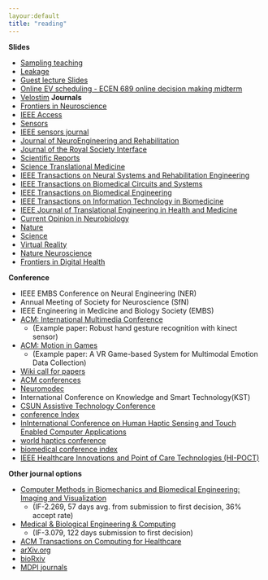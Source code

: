 ```yaml
---
layour:default
title: "reading"
---
```

**Slides**
- [Sampling teaching](https://docs.google.com/presentation/d/1fMIPi6SBpfmlVlp9KsXWx6MVwXTxCT2EJddQIFy4EbU/edit?usp=sharing)
- [Leakage](https://youtu.be/Zp38oRxZQlo)
- [Guest lecture Slides](https://docs.google.com/presentation/d/1yfTiVgG11OJyodFzqhVmtRYBK29Zuum-/edit?usp=sharing&ouid=109460573329931604647&rtpof=true&sd=true)
- [Online EV scheduling - ECEN 689 online decision making midterm](https://docs.google.com/presentation/d/1d7UHq4GB7jhQtLanUzdrkQhYbzlaM8a6/edit?usp=sharing&ouid=109460573329931604647&rtpof=true&sd=true)
- [Velostim]()
**Journals**
- [Frontiers in Neuroscience](https://www.frontiersin.org/journals/neuroscience)
- [IEEE Access](https://ieeexplore.ieee.org/xpl/RecentIssue.jsp?punumber=6287639)
- [Sensors](https://www.mdpi.com/journal/sensors)
- [IEEE sensors journal](https://ieeexplore.ieee.org/xpl/RecentIssue.jsp?punumber=7361)
- [Journal of NeuroEngineering and Rehabilitation](https://jneuroengrehab.biomedcentral.com/)
- [Journal of the Royal Society Interface](https://royalsocietypublishing.org/journal/rsif)
- [Scientific Reports](https://www.nature.com/srep/)
- [Science Translational Medicine](https://www.science.org/journal/stm?cookieSet=1)
- [IEEE Transactions on Neural Systems and Rehabilitation Engineering](https://ieeexplore.ieee.org/xpl/RecentIssue.jsp?punumber=7333)
- [IEEE Transactions on Biomedical Circuits and Systems](https://ieeexplore.ieee.org/xpl/RecentIssue.jsp?punumber=4156126)
- [IEEE Transactions on Biomedical Engineering](https://ieeexplore.ieee.org/xpl/RecentIssue.jsp?punumber=10)
- [IEEE Transactions on Information Technology in Biomedicine](https://ieeexplore.ieee.org/xpl/RecentIssue.jsp?punumber=4233)
- [IEEE Journal of Translational Engineering in Health and Medicine](https://www.embs.org/jtehm/)
- [Current Opinion in Neurobiology](https://www.sciencedirect.com/journal/current-opinion-in-neurobiology/vol/76/suppl/C)
- [Nature](https://www.nature.com/)
- [Science](https://www.science.org/)
- [Virtual Reality](https://www.springer.com/journal/10055)
- [Nature Neuroscience](https://www.nature.com/neuro/research-articles)
- [Frontiers in Digital Health](https://www.frontiersin.org/journals/digital-health)


**Conference**
- IEEE EMBS Conference on Neural Engineering (NER)
- Annual Meeting of Society for Neuroscience (SfN)
- IEEE Engineering in Medicine and Biology Society (EMBS)
- [ACM: International Multimedia Conference](https://dl.acm.org/conference/mm)
  - (Example paper: Robust hand gesture recognition with kinect sensor)
- [ACM: Motion in Games](https://dl.acm.org/conference/mig)
  - (Example paper: A VR Game-based System for Multimodal Emotion Data Collection)
- [Wiki call for papers](http://www.wikicfp.com/cfp/)
- [ACM conferences](https://dl.acm.org/conferences)
- [Neuromodec](https://neuromodec.org)
- International Conference on Knowledge and Smart Technology(KST)
- [CSUN Assistive Technology Conference](https://www.csun.edu/cod/conference/sessions/index.php/)
- [conference Index](https://conferenceindex.org/)
- [InInternational Conference on Human Haptic Sensing and Touch Enabled Computer Applications](https://link.springer.com/conference/eurohaptics)
- [world haptics conference](https://2021.worldhaptics.org/)
- [biomedical conference index](https://conferenceindex.org/conferences/biomedical)
- [IEEE Healthcare Innovations and Point of Care Technologies (HI-POCT)](https://embs.papercept.net/conferences/scripts/start.pl)

**Other journal options**
- [Computer Methods in Biomechanics and Biomedical Engineering: Imaging and Visualization](https://www.tandfonline.com/action/journalInformation?show=journalMetrics&journalCode=tciv20)
  - (IF-2.269, 57 days avg. from submission to first decision, 36% accept rate)
- [Medical & Biological Engineering & Computing](https://www.springer.com/journal/11517)
  - (IF-3.079, 122 days submission to first decision)
- [ACM Transactions on Computing for Healthcare](https://dl.acm.org/journal/health)
- [arXiv.org](https://arxiv.org/)
- [bioRxiv](https://www.biorxiv.org/)
- [MDPI journals](https://www.mdpi.com/about/journals)
